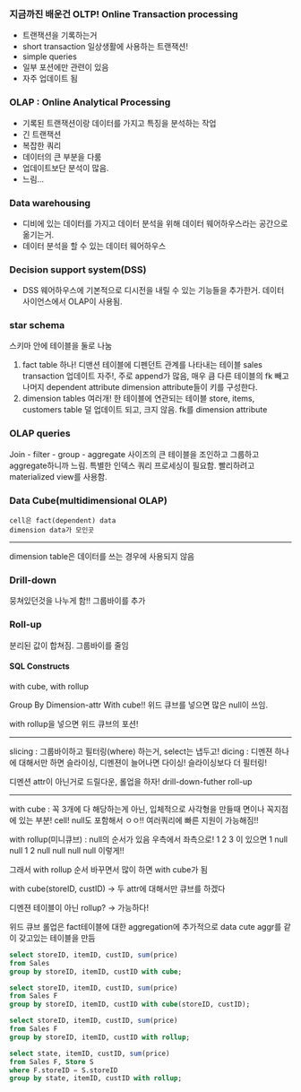 ### 지금까진 배운건 OLTP! Online Transaction processing

- 트랜잭션을 기록하는거
- short transaction 일상생활에 사용하는 트랜잭션!
- simple queries
- 일부 포션에만 관련이 있음
- 자주 업데이트 됨

### OLAP : Online Analytical Processing

- 기록된 트랜잭션이랑 데이터를 가지고 특징을 분석하는 작업
- 긴 트랜잭션
- 복잡한 쿼리
- 데이터의 큰 부분을 다룸
- 업데이트보단 분석이 많음.
- 느림...

### Data warehousing

- 디비에 있는 데이터를 가지고 데이터 분석을 위해 데이터 웨어하우스라는 공간으로 옮기는거.
- 데이터 분석을 할 수 있는 데이터 웨어하우스

### Decision support system(DSS)

- DSS 웨어하우스에 기본적으로 디시전을 내릴 수 있는 기능들을 추가한거. 데이터 사이언스에서 OLAP이 사용됨.

### star schema

스키마 안에 테이블을 둘로 나눔

1. fact table
   하나!
   디맨션 테이블에 디펜던트
   관계를 나타내는 테이블
   sales transaction
   업데이트 자주!, 주로 append가 많음, 매우 큼
   다른 테이블의 fk 빼고 나머지 dependent attribute
   dimension attribute들이 키를 구성한다.
2. dimension tables
   여러개!
   한 테이블에 연관되는 테이블
   store, items, customers table
   덜 업데이트 되고, 크지 않음.
   fk를 dimension attribute

### OLAP queries

Join - filter - group - aggregate
사이즈의 큰 테이블을 조인하고 그룹하고 aggregate하니까 느림. 특별한 인덱스 쿼리 프로세싱이 필요함.
빨리하려고 materialized view를 사용함.

### Data Cube(multidimensional OLAP)

    cell은 fact(dependent) data
    dimension data가 모인곳

---

dimension table은 데이터를 쓰는 경우에 사용되지 않음

### Drill-down

뭉쳐있던것을 나누게 함!! 그룹바이를 추가

### Roll-up

분리된 값이 합쳐짐. 그룹바이를 줄임

#### SQL Constructs

with cube, with rollup

Group By Dimension-attr With cube!!
위드 큐브를 넣으면 많은 null이 쓰임.

with rollup을 넣으면 위드 큐브의 포션!

---

slicing : 그룹바이하고 필터링(where) 하는거, select는 냅두고!
dicing : 디멘젼 하나에 대해서만 하면 슬라이싱, 디멘젼이 늘어나면 다이싱! 슬라이싱보다 더 필터링!

디멘션 attr이 아닌거로 드릴다운, 롤업을 하자!
drill-down-futher
roll-up

---

with cube : 꼭 3개에 다 해당하는게 아닌, 입체적으로 사각형을 만들때 면이나 꼭지점에 있는 부분! cell! null도 포함해서 ㅇㅇ!!
여러쿼리에 빠른 지원이 가능해짐!!

with rollup(미니큐브) : null의 순서가 있음 우측에서 좌측으로!
1 2 3 이 있으면
1 null null
1 2 null
null null null 이렇게!!

그래서 with rollup 순서 바꾸면서 많이 하면 with cube가 됨

with cube(storeID, custID) -> 두 attr에 대해서만 큐브를 하겠다

디멘젼 테이블이 아닌 rollup? -> 가능하다!

위드 큐브 롤업은 fact테이블에 대한 aggregation에 추가적으로 data cute aggr를 같이 갖고있는 테이블을 만듬

```sql
select storeID, itemID, custID, sum(price)
from Sales
group by storeID, itemID, custID with cube;
```

```sql
select storeID, itemID, custID, sum(price)
from Sales F
group by storeID, itemID, custID with cube(storeID, custID);
```

```sql
select storeID, itemID, custID, sum(price)
from Sales F
group by storeID, itemID, custID with rollup;
```

```sql
select state, itemID, custID, sum(price)
from Sales F, Store S
where F.storeID = S.storeID
group by state, itemID, custID with rollup;
```
